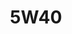 ---
title: 5W40
layout: product
name: Petrovöll STÄRK FULLY SYNTHETIC GASOLINE ENGINE OIL
image: assets/img/5w40.jpg
grade: 5W40
sizes: 4L, 1L
description: Petrovöll STÄRK Fully Synthetic is a high-performance motor oil with optimised temperature-viscosity characteristics. Developed especially for modern petrol-driven and/or diesel car engines, it provides optimum protection for engines requiring multi-grade oil and is manufactured on the basis of fully synthetic PAO’s (poly-alpha olefins) with an optimized viscosity range. The optimum balance of its base oils and additives, developed specifically for this application, result in the outstanding performance level of this motor oil.
performance: API SN/CF, ACEA A5/B5-04, MB 229.1,229.3, Porsche Approved C20, VW 502.00,505.00, BMW Long-life Oil, Peugeot-Citroen, Ferrari
benefits: 
    Provides exceptional detergency and anti-wear properties for extended maintenance intervals
    Delivers the highest level of oxidation stability and lowered HTHS viscosity for maximum fuel savings
    Provides reliable protection against corrosion, black sludge and piston deposits
    Ensures optimal performance due to the lubricant’s synthetic basis added to high performance additives
    Extends drain capability and ensures the best possible cold-start properties and rapid lubrication of the engine
---